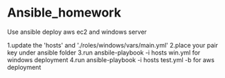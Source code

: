 # Ansible_homework
 Use ansible deploy aws ec2 and windows server

1.update the 'hosts' and './roles/windows/vars/main.yml'
2.place your pair key under ansible folder
3.run ansbile-playbook -i hosts win.yml       for windows deployment
4.run ansible-playbook -i hosts test.yml -b    for aws deployment
